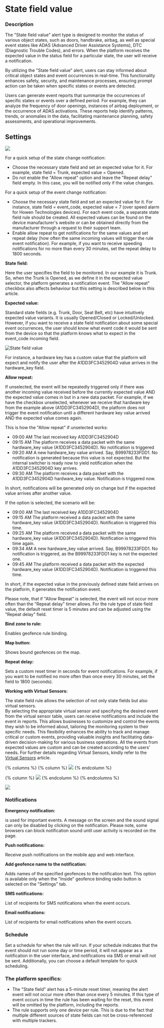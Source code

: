 # State field value

### Description

The "State field value" alert type is designed to monitor the status of various object states, such as doors, handbrake, airbag, as well as special event states like ADAS (Advanced Driver Assistance Systems), DTC (Diagnostic Trouble Codes), and errors. When the platform receives the expected value in the status field for a particular state, the user will receive a notification.

By utilizing the "State field value" alert, users can stay informed about critical object states and event occurrences in real-time. This functionality enhances safety, security, and maintenance processes, ensuring prompt action can be taken when specific states or events are detected.

Users can generate event reports that summarize the occurrences of specific states or events over a defined period. For example, they can analyze the frequency of door openings, instances of airbag deployment, or the occurrence of ADAS activations. These reports help identify patterns, trends, or anomalies in the data, facilitating maintenance planning, safety assessments, and operational improvements.

## Settings

![](../../../user-guide/rules-and-notifications/inputs-and-outputs/attachments/image-20230707-073455.png)

For a quick setup of the state change notification:

* Choose the necessary state field and set an expected value for it. For example, state field = Trunk, expected value = Opened.
* Do not enable the "Allow repeat" option and leave the "Repeat delay" field empty. In this case, you will be notified only if the value changes.

For a quick setup of the event change notification:

* Choose the necessary state field and set an expected value for it. For instance, state field = event\_code, expected value = 7 (over speed alarm for Howen Technologies devices). For each event code, a separate state field rule should be created. All expected values can be found on the device manufacturer's website or can be obtained directly from the manufacturer through a request to their support team.
* Enable allow repeat to get notifications for the same values and set repeat delay (how often the same incoming values will trigger the rule event notification). For example, if you want to receive speeding notifications for no more than every 30 minutes, set the repeat delay to 1800 seconds.

**State field:**

Here the user specifies the field to be monitored. In our example it is Trunk. So, when the Trunk is Opened, as we define it in the expected value selector, the platform generates a notification event. The "Allow repeat" checkbox also affects behaviour but this setting is described below in this article.

**Expected value:**

Standard state fields (e.g. Trunk, Door, Seat Belt, etc) have intuitively expected value variants. It is usually Opened/Closed or Locked/Unlocked. However, if you want to receive a state field notification about some special event occurrences, the user should know what event code it would be sent from the device so that the platform knows what to expect in the event\_code incoming field.

![State field value](https://www.navixy.com/wp-content/uploads/2023/03/6-3.png)

For instance, a hardware key has a custom value that the platform will expect and notify the user after the A1DD3FC3452904D value arrives in the hardware\_key field.

**Allow repeat:**

If unselected, the event will be repeatedly triggered only if there was another incoming value received before the currently expected value AND the expected value comes in but in a new data packet. For example, if we have the checkbox unselected, whenever we receive that hardware key from the example above (A1DD3FC3452904D), the platform does not trigger the event notification until a different hardware key value arrived AND the expected value comes again.

This is how the "Allow repeat" if unselected works:

* 09:00 AM The last received key A1DD3FC3452904D
* 09:15 AM The platform receives a data packet with the same hardware\_key value (A1DD3FC3452904D). No notification is triggered
* 09:20 AM A new hardware\_key value arrived. Say, B99978233FDD1. No notification is generated because this value is not expected. But the internal switcher is ready now to yield notification when the A1DD3FC3452904D key arrives.
* 09:30 AM The platform receives a data packet with the A1DD3FC3452904D hardware\_key value. Notification is triggered now.

In short, notifications will be generated only on change but if the expected value arrives after another value.

If the option is selected, the scenario will be:

* 09:00 AM The last received key A1DD3FC3452904D
* 09:15 AM The platform received a data packet with the same hardware\_key value (A1DD3FC3452904D). Notification is triggered this time.
* 09:25 AM The platform received a data packet with the same hardware\_key value (A1DD3FC3452904D). Notification is triggered this time again.
* 09:34 AM A new hardware\_key value arrived. Say, B99978233FDD1. No notification is triggered, as the B99978233FDD1 key is not the expected one.
* 09:45 AM The platform received a data packet with the expected hardware\_key value (A1DD3FC3452904D). Notification is triggered this time.

In short, if the expected value in the previously defined state field arrives on the platform, it generates the notification event.

Please note, that if "Allow Repeat" is selected, the event will not occur more often than the "Repeat delay" timer allows. For the rule type of state field value, the default reset timer is 5 minutes and can be adjusted using the "Repeat delay" field.

**Bind zone to rule:**

Enables geofence rule binding.

**Map button:**

Shows bound geofences on the map.

**Repeat delay:**

Sets a custom reset timer in seconds for event notifications. For example, if you want to be notified no more often than once every 30 minutes, set the field to 1800 (seconds).

**Working with Virtual Sensors:**

The state field rule allows the selection of not only state fields but also virtual sensors.\
By selecting the appropriate virtual sensor and specifying the desired event from the virtual sensor table, users can receive notifications and include the event in reports. This allows businesses to customize and control the events they wish to be informed about, tailoring the monitoring system to their specific needs. This flexibility enhances the ability to track and manage critical or custom events, providing valuable insights and facilitating data-driven decision-making for various business operations. All the events from expected values are custom and can be created according to the users' needs. For further details regarding Virtual Sensors, kindly refer to the [Virtual Sensors](../../devices-and-settings/vehicle-sensors/virtual-sensors/) article.

{% columns %}
{% column %}
![](../../../user-guide/rules-and-notifications/inputs-and-outputs/attachments/image-20230726-125407.png)
{% endcolumn %}

{% column %}
![](../../../user-guide/rules-and-notifications/inputs-and-outputs/attachments/image-20230726-125535.png)
{% endcolumn %}
{% endcolumns %}

![](../../../user-guide/rules-and-notifications/inputs-and-outputs/attachments/image-20230726-125722.png)

### Notifications

**Emergency notification:**

is used for important events. A message on the screen and the sound signal can only be disabled by clicking on the notification. Please note, some browsers can block notification sound until user activity is recorded on the page.

**Push notifications:**

Receive push notifications on the mobile app and web interface.

**Add geofence name to the notification:**

Adds names of the specified geofences to the notification text. This option is available only when the "Inside" geofence binding radio button is selected on the "Settings" tab.

**SMS notifications:**

List of recipients for SMS notifications when the event occurs.

**Email notifications:**

List of recipients for email notifications when the event occurs.

### Schedule

Set a schedule for when the rule will run. If your schedule indicates that the event should not run some day or time period, it will not appear as a notification in the user interface, and notifications via SMS or email will not be sent. Additionally, you can choose a default template for quick scheduling.

### The platform specifics:

* The "State field" alert has a 5-minute reset timer, meaning the alert event will not occur more often than once every 5 minutes. If this type of event occurs in time the rule has been waiting for the reset, this event will be omitted by the platform, including the reports.
* The rule supports only one device per rule. This is due to the fact that multiple different sources of state fields can not be cross-referenced with multiple trackers.
